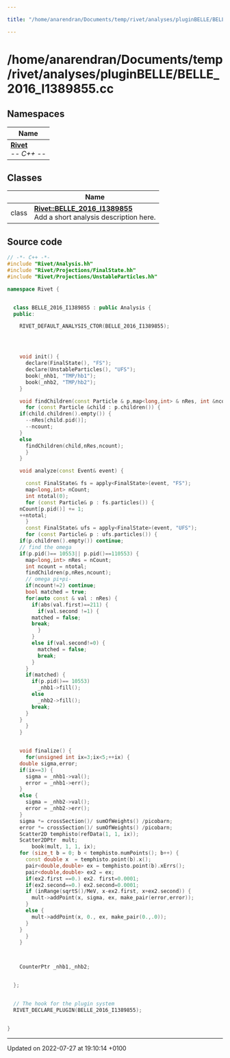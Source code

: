 ```yaml
---

title: "/home/anarendran/Documents/temp/rivet/analyses/pluginBELLE/BELLE_2016_I1389855.cc"

---
```


# /home/anarendran/Documents/temp/rivet/analyses/pluginBELLE/BELLE_2016_I1389855.cc



## Namespaces

| Name           |
| -------------- |
| **[Rivet](http://example.org/namespaces/namespacerivet/)** <br>-*- C++ -*-  |

## Classes

|                | Name           |
| -------------- | -------------- |
| class | **[Rivet::BELLE_2016_I1389855](http://example.org/classes/classrivet_1_1belle__2016__i1389855/)** <br>Add a short analysis description here.  |




## Source code

```cpp
// -*- C++ -*-
#include "Rivet/Analysis.hh"
#include "Rivet/Projections/FinalState.hh"
#include "Rivet/Projections/UnstableParticles.hh"

namespace Rivet {


  class BELLE_2016_I1389855 : public Analysis {
  public:

    RIVET_DEFAULT_ANALYSIS_CTOR(BELLE_2016_I1389855);




    void init() {
      declare(FinalState(), "FS");
      declare(UnstableParticles(), "UFS");
      book(_nhb1, "TMP/hb1");
      book(_nhb2, "TMP/hb2");
    }

    void findChildren(const Particle & p,map<long,int> & nRes, int &ncount) {
      for (const Particle &child : p.children()) {
    if(child.children().empty()) {
      --nRes[child.pid()];
      --ncount;
    }
    else
      findChildren(child,nRes,ncount);
      }
    }

    void analyze(const Event& event) {

      const FinalState& fs = apply<FinalState>(event, "FS");
      map<long,int> nCount;
      int ntotal(0);
      for (const Particle& p : fs.particles()) {
    nCount[p.pid()] += 1;
    ++ntotal;
      }
      const FinalState& ufs = apply<FinalState>(event, "UFS");
      for (const Particle& p : ufs.particles()) {
    if(p.children().empty()) continue;
    // find the omega
    if(p.pid()== 10553|| p.pid()==110553) {
      map<long,int> nRes = nCount;
      int ncount = ntotal;
      findChildren(p,nRes,ncount);
      // omega pi+pi-
      if(ncount!=2) continue;
      bool matched = true;
      for(auto const & val : nRes) {
        if(abs(val.first)==211) {
          if(val.second !=1) {
        matched = false;
        break;
          }
        }
        else if(val.second!=0) {
          matched = false;
          break;
        }
      }
      if(matched) {
        if(p.pid()== 10553)
          _nhb1->fill();
        else
          _nhb2->fill();
        break;
      }
    }
      }
    }


    void finalize() {
      for(unsigned int ix=3;ix<5;++ix) {
    double sigma,error;
    if(ix==3) {
      sigma = _nhb1->val();
      error = _nhb1->err();
    }
    else {
      sigma = _nhb2->val();
      error = _nhb2->err();
    }
    sigma *= crossSection()/ sumOfWeights() /picobarn;
    error *= crossSection()/ sumOfWeights() /picobarn; 
    Scatter2D temphisto(refData(1, 1, ix));
    Scatter2DPtr  mult;
        book(mult, 1, 1, ix);
    for (size_t b = 0; b < temphisto.numPoints(); b++) {
      const double x  = temphisto.point(b).x();
      pair<double,double> ex = temphisto.point(b).xErrs();
      pair<double,double> ex2 = ex;
      if(ex2.first ==0.) ex2. first=0.0001;
      if(ex2.second==0.) ex2.second=0.0001;
      if (inRange(sqrtS()/MeV, x-ex2.first, x+ex2.second)) {
        mult->addPoint(x, sigma, ex, make_pair(error,error));
      }
      else {
        mult->addPoint(x, 0., ex, make_pair(0.,.0));
      }
    }
      }
    }



    CounterPtr _nhb1,_nhb2;


  };


  // The hook for the plugin system
  RIVET_DECLARE_PLUGIN(BELLE_2016_I1389855);


}
```


-------------------------------

Updated on 2022-07-27 at 19:10:14 +0100
